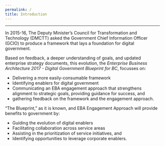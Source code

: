 ```yaml
---
permalink: /
title: Introduction
---
```


-----------------------------------------------------------------

In 2015-16, The Deputy Minister’s Council for Transformation and Technology (DMCTT) asked the Government Chief Information Officer (GCIO) to produce a framework that lays a foundation for digital government. 

Based on feedback, a deeper understanding of goals, and updated enterprise strategy documents, this evolution, the *Enterprise Business Architecture 2017 - Digital Government Blueprint for BC*, focusses on:

* Delivering a more easily-consumable framework
* Identifying enablers for digital government
* Communicating an EBA engagement approach that strengthens alignment to strategic goals, providing guidance for success, and 
* gathering feedback on the framework and the engagement approach.

“The Blueprint,” as it is known, and EBA Engagement Approach will provide benefits to government by:

* Guiding the evolution of digital enablers 
* Facilitating collaboration across service areas
* Assisting in the prioritization of service initiatives, and 
* Identifying opportunities to leverage corporate enablers.
